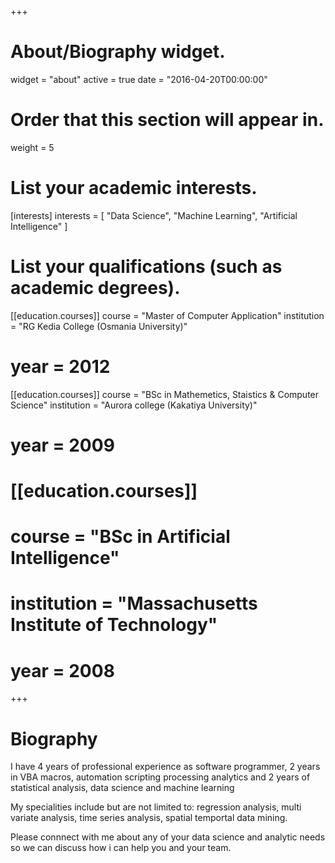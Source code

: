 +++
# About/Biography widget.
widget = "about"
active = true
date = "2016-04-20T00:00:00"

# Order that this section will appear in.
weight = 5

# List your academic interests.
[interests]
  interests = [
    "Data Science",
    "Machine Learning",
    "Artificial Intelligence"
  ]

# List your qualifications (such as academic degrees).
[[education.courses]]
  course = "Master of Computer Application"
  institution = "RG Kedia College (Osmania University)"
# year = 2012

[[education.courses]]
  course = "BSc in Mathemetics, Staistics & Computer Science"
  institution = "Aurora college (Kakatiya University)"
# year = 2009

# [[education.courses]]
# course = "BSc in Artificial Intelligence"
# institution = "Massachusetts Institute of Technology"
# year = 2008
 
+++

# Biography

I have 4 years of professional experience as software programmer, 2 years in VBA macros, automation scripting processing analytics and 2 years of statistical analysis, data science and machine learning 

My specialities include but are not limited to: regression analysis, multi variate analysis, time series analysis, spatial temportal data mining. 

Please connnect with me about any of your data science and analytic needs so we can discuss how i can help you and your team.
